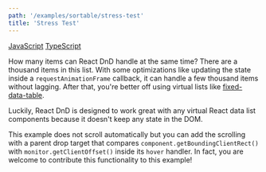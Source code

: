```yaml
---
path: '/examples/sortable/stress-test'
title: 'Stress Test'
---
```


[JavaScript](https://github.com/react-dnd/react-dnd/tree/gh-pages/examples_js/04%20Sortable/Stress%20Test)
[TypeScript](https://github.com/react-dnd/react-dnd/tree/master/packages/documentation-examples/src/04%20Sortable/Stress%20Test)

How many items can React DnD handle at the same time? There are a
thousand items in this list. With some optimizations like updating the
state inside a `requestAnimationFrame` callback, it can
handle a few thousand items without lagging. After that, you're
better off using virtual lists like
[fixed-data-table](https://github.com/facebook/fixed-data-table).

Luckily, React DnD is designed to work great with any virtual React
data list components because it doesn't keep any state in the
DOM.

This example does not scroll automatically but you can add the
scrolling with a parent drop target that compares
`component.getBoundingClientRect()` with
`monitor.getClientOffset()` inside its `hover`
handler. In fact, you are welcome to contribute this functionality to
this example!

<sortable-stress-test></sortable-stress-test>
